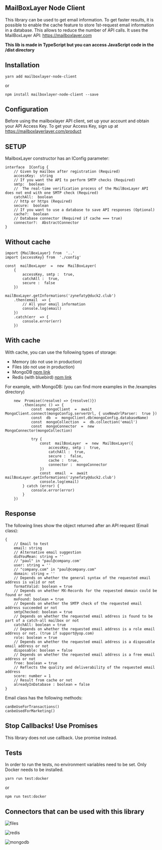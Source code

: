 ## MailBoxLayer Node Client
This library can be used to get email information.
To get faster results, it is possible to enable the cache feature to store 1st-request email information in a database. This allows to reduce the number of API calls. 
It uses the MailBoxLayer API: https://mailboxlayer.com

**This lib is made in TypeScript but you can access JavaScript code in the /dist directory**

## Installation


    yarn add mailboxlayer-node-client


or

    npm install mailboxlayer-node-client --save


## Configuration

Before using the mailboxlayer API client, set up your account and obtain your API Access Key.
To get your Access Key, sign up at https://mailboxlayerlayer.com/product

## SETUP

MailboxLayer constructor has an IConfig parameter:

    interface  IConfig {
	    // Given by mailbox after registration (Required) 
	    accessKey:  string
	    // If you want the API to perform SMTP checks (Required)
	    smtp:  boolean
	    //  The real-time verification process of the MailBoxLayer API does not end with one SMTP check (Required) 
	    catchAll:  boolean
	    // http or https (Required)
	    secure:  boolean
	    // If you want to use a database to save API responses (Optional)
	    cache?:  boolean
	    // Database connector (Required if cache === true)
	    connector?:  AbstractConnector
    }

## Without cache

    import {MailBoxLayer} from  '..'
	import {accessKey} from  './config'

	const  mailBoxLayer  =  new  MailBoxLayer(
		{
			accessKey, smtp :  true, 
			catchAll :  true, 
			secure :  false
		})

	mailBoxLayer.getInformations('zynefaty@duck2.club')
		.then(email  => {
			// All your email information
			console.log(email)
		})
		.catch(err  => {
			console.error(err)
		})

## With cache

With cache, you can use the following types of storage:
 - Memory (do not use in production)
 - Files (do not use in production)
 - MongoDB [npm link](https://www.npmjs.com/package/mongodb)
 - Redis (with bluebird) [npm link](https://www.npmjs.com/package/redis)

For example, with MongoDB: (you can find more examples in the /examples directory)

	    new  Promise((resolve) => {resolve()})
		    .then(async () => {
			    const  mongoClient  =  await  MongoClient.connect(mongoConfig.serverUrl, { useNewUrlParser:  true })
			    const  db  =  mongoClient.db(mongoConfig.databaseName)
		        const  mongoCollection  =  db.collection('email')
			    const  mongoConnector  =  new  MongoConnector(mongoCollection)
			    
			    try {
				    const  mailBoxLayer  =  new  MailBoxLayer({
					    accessKey, smtp :  true,
					    catchAll :  true,
					    secure :  false,
					    cache :  true,
					    connector :  mongoConnector
				    })
				    const  email  =  await  mailBoxLayer.getInformations('zynefaty@duck2.club')
				    console.log(email)
		    } catch (error) {
			    console.error(error)
		    }
	    })

## Response

The following lines show the object returned after an API request (Email class):

    {
        // Email to test
        email: string
        // Alternative email suggestion 
        didYouMean: string = ''
        // "paul" in "paul@company.com'
        user: string = ''
        // "company.com" in "paul@company.com"
        domain: string = ''
        // Depends on whether the general syntax of the requested email address is valid or not 
        formatValid: boolean = true
        // Depends on whether MX-Records for the requested domain could be found or not 
        mxFound: boolean = true
        // Depends on whether the SMTP check of the requested email address succeeded or not
        smtpChecked: boolean = true
        // Depends on whether the requested email address is found to be part of a catch-all mailbox or not
        catchAll: boolean = true
        // Depends on whether the requested email address is a role email address or not. (true if support@yop.com)
        role: boolean = true
        // Depends on whether the requested email address is a disposable email address or not
        disposable: boolean = false
        // Depends on whether the requested email address is a free email address or not
        free: boolean = true
        // Reflects the quality and deliverability of the requested email address
        score: number = 1
		// Result from cache or not
		alreadyInDatabase : boolean = false
    }

Email class has the following methods:

    canBeUseForTransactions()
    canbeUsedForMarketing()
    

## Stop Callbacks! Use Promises

This library does not use callback. Use promise instead.

## Tests

In order to run the tests, no environment variables need to be set. Only Docker needs to be installed.

    yarn run test:docker

or

    npm run test:docker

## Connectors that can be used with this library

![files](https://image.ibb.co/g6hypK/if_Artboard_9_2993435.png)

![redis](https://image.ibb.co/hRz07U/redis.png)

![mongodb](https://image.ibb.co/cYYhMp/mongodb.png)
